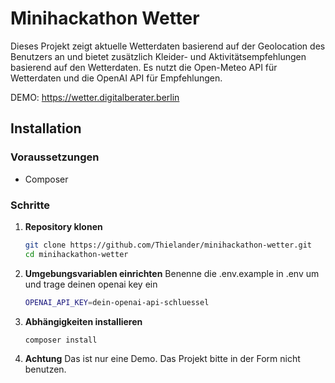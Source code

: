 # Minihackathon Wetter

Dieses Projekt zeigt aktuelle Wetterdaten basierend auf der Geolocation des Benutzers an und bietet zusätzlich Kleider- und Aktivitätsempfehlungen basierend auf den Wetterdaten. Es nutzt die Open-Meteo API für Wetterdaten und die OpenAI API für Empfehlungen.

DEMO: https://wetter.digitalberater.berlin
## Installation

### Voraussetzungen

- Composer

### Schritte

1. **Repository klonen**

   ```bash
   git clone https://github.com/Thielander/minihackathon-wetter.git
   cd minihackathon-wetter
    ```

2. **Umgebungsvariablen einrichten**
    Benenne die .env.example in .env um und trage deinen openai key ein
    ```bash
    OPENAI_API_KEY=dein-openai-api-schluessel
    ```

3. **Abhängigkeiten installieren**
    ```bash
    composer install
    ```

4. **Achtung**
  Das ist nur eine Demo. Das Projekt bitte in der Form nicht benutzen.
